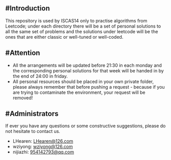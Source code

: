 #Introduction
-------------
This repository is used by ISCAS14 only to practise algorithms from Leetcode; under each directory there will be a set of personal solutions to all the same set of problems and the solutions under leetcode will be the ones that are either classic or well-tuned or well-coded.

#Attention
----------
* All the arrangements will be updated before 21:30 in each monday and the corresponding personal solutions for that week will be handed in by the end of 24:00 in friday.
* All personal resources should be placed in your own private folder, please always remember that before pushing a request - because if you are trying to contaminate the environment, your request will be removed!

#Administrators
--------------
If ever you have any questions or some constructive suggestions, please do not hesitate to contact us.
* LHearen: LHearen@126.com
* wziyong: wziyong@126.com
* nijiazhi: 954142793@qq.com

